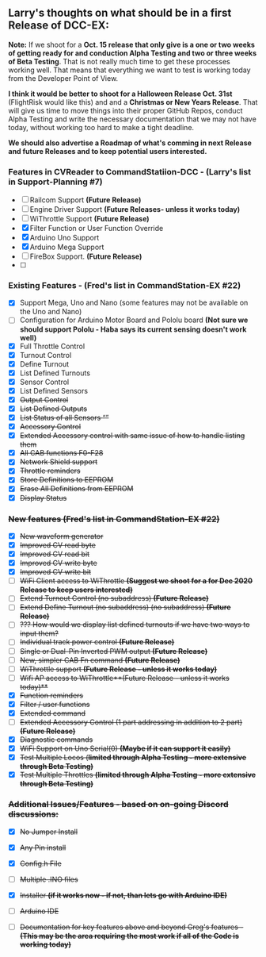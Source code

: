 ## Larry's thoughts on what should be in a first Release of DCC-EX:

**Note:**  If we shoot for a **Oct. 15 release that only give is a one or two weeks of getting ready for and conduction Alpha Testing and two or three weeks of Beta Testing**. That is not really much time to get these processes working well.  That means that everything we want to test is working today from the Developer Point of View.  

**I think it would be better to shoot for a Halloween Release Oct. 31st** (FlightRisk would like this) and and a **Christmas or New Years Release**. That will give us time to move things into their proper GitHub Repos, conduct Alpha Testing and write the necessary documentation that we may not have today, without working too hard to make a tight deadline. 

**We should also advertise a Roadmap of what's comming in next Release and future Releases and to keep potential users interested.**  

### Features in CVReader to CommandStatiion-DCC - (Larry's list in Support-Planning #7)

- [ ]  Railcom Support **(Future Release)**
- [ ]  Engine Driver Support **(Future Releases- unless it works today)**
- [ ]  WiThrottle Support **(Future Release)**
- [x]  Filter Function or User Function Override
- [x]  Arduino Uno Support
- [x]  Arduino Mega Support
- [ ]  FireBox Support. **(Future Release)**
- [ ] 

### Existing Features - (Fred's list in CommandStation-EX #22)

- [x]  Support Mega, Uno and Nano (some features may not be available on the Uno and Nano)
- [ ]  Configuration for Arduino Motor Board and Pololu board **(Not sure we should support Pololu - Haba says its current sensing doesn't work well)**
- [x]  Full Throttle Control <t x x x>
- [x]  Turnout Control <T ADDRESS SUBADDRESS THROW>
- [x]  Define Turnout <T ADDRESS SUBADDRESS>
- [x]  List Defined Turnouts <T>
- [x]  Sensor Control
- [x]  List Defined Sensors <S>
- [x]  Output Control
- [x]  List Defined Outputs <Z>
- [x]  List Status of all Sensors <Q>
- [x]  Accessory Control
- [x]  Extended Accessory control with same issue of how to handle listing them
- [x]  All CAB functions F0-F28
- [x]  Network Shield support
- [x]  Throttle reminders
- [x]  Store Definitions to EEPROM <E>
- [x]  Erase All Definitions from EEPROM <e>
- [x]  Display Status <s>

### New features (Fred's list in CommandStation-EX #22)

- [x]  New waveform generator
- [x]  Improved CV read byte
- [x]  Improved CV read bit
- [x]  Improved CV write byte
- [x]  Improved CV write bit
- [ ]  WiFi Client access to WiThrottle **(Suggest we shoot for a  for Dec 2020 Release to keep users interested)**
- [ ]  Extend Turnout Control <T ADDRESS THROW> (no subaddress)   **(Future Release)**
- [ ]  Extend Define Turnout <T ADDRESS> (no subaddress) (no subaddress)  **(Future Release)**
- [ ]  ??? How would we display list defined turnouts if we have two ways to input them?  
- [ ]  Individual track power control **(Future Release)**
- [ ]  Single or Dual-Pin Inverted PWM output **(Future Release)**
- [ ]  New, simpler CAB Fn command **(Future Release)**
- [ ]  WiThrottle support  **(Future Release - unless it works today)**
- [ ]  Wifi AP access to WiThrottle**(Future Release - unless it works today)**
- [x]  Function reminders
- [x]  Filter / user functions
- [x]  Extended <c> command
- [ ]  Extended Accessory Control (1 part addressing in addition to 2 part) **(Future Release)**
- [x]  Diagnostic <D XXX> commands
- [x]  WiFi Support on Uno Serial(0) **(Maybe if it can support it easily)**
- [x]  Test Multiple Locos (**limited through Alpha Testing - more extensive through Beta Testing)**
- [x]  Test Multiple Throttles **(limited through Alpha Testing - more extensive through Beta Testing)**

### Additional Issues/Features - based on on-going Discord discussions:

- [x]  No Jumper Install
- [x] Any Pin install

- [x]  Config.h File
- [ ] Multiple .INO files
- [x] Installer **(if it works now - if not, than lets go with Arduino IDE)**
- [ ] Arduino IDE
- [ ] Documentation for key features above and beyond Greg's features  - **(This may be the area requiring the most work if all of the Code is working today)**
